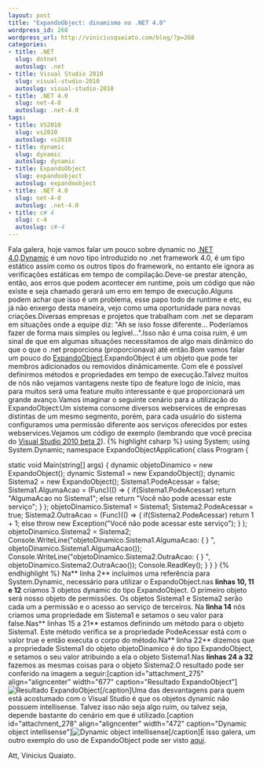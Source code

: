 ```yaml
--- 
layout: post
title: "ExpandoObject: dinamismo no .NET 4.0"
wordpress_id: 268
wordpress_url: http://viniciusquaiato.com/blog/?p=268
categories: 
- title: .NET
  slug: dotnet
  autoslug: .net
- title: Visual Studio 2010
  slug: visual-studio-2010
  autoslug: visual-studio-2010
- title: .NET 4.0
  slug: net-4-0
  autoslug: .net-4.0
tags: 
- title: VS2010
  slug: vs2010
  autoslug: vs2010
- title: dynamic
  slug: dynamic
  autoslug: dynamic
- title: ExpandoObject
  slug: expandoobject
  autoslug: expandoobject
- title: .NET 4.0
  slug: net-4-0
  autoslug: .net-4.0
- title: c# 4
  slug: c-4
  autoslug: c#-4
---
```

Fala galera, hoje vamos falar um pouco sobre dynamic no [.NET 4.0](http://msdn.microsoft.com/pt-br/vstudio/dd582936.aspx).[Dynamic](http://msdn.microsoft.com/en-us/library/system.dynamic.dynamicobject%28VS.100%29.aspx) é um novo tipo introduzido no .net framework 4.0, é um tipo estático assim como os outros tipos do framework, no entanto ele ignora as verificações estáticas em tempo de compilação.Deve-se prestar atenção, então, aos erros que podem acontecer em runtime, pois um código que não existe e seja chamado gerará um erro em tempo de execução.Alguns podem achar que isso é um problema, esse papo todo de runtime e etc, eu já não enxergo desta maneira, vejo como uma oportunidade para novas criações.Diversas empresas e projetos que trabalham com .net se deparam em situações onde a equipe diz: "Ah se isso fosse diferente... Poderíamos fazer de forma mais simples ou legível...".Isso não é uma coisa ruim, é um sinal de que em algumas situações necessitamos de algo mais dinâmico do que o que o .net proporciona (proporcionava) até então.Bom vamos falar um pouco do [ExpandoObject](http://msdn.microsoft.com/en-us/library/system.dynamic.expandoobject%28VS.100%29.aspx).ExpandoObject é um objeto que pode ter membros adicionados ou removidos dinâmicamente. Com ele é possível definirmos métodos e propriedades em tempo de execução.Talvez muitos de nós não vejamos vantagens neste tipo de feature logo de início, mas para muitos será uma feature muito interessante e que proporcionará um grande avanço.Vamos imaginar o seguinte cenário para a utilização do ExpandoObject:Um sistema consome diversos webservices de empresas distintas de um mesmo segmento, porém, para cada usuário do sistema configuramos uma permissão diferente aos serviços oferecidos por estes webservices.Vejamos um código de exemplo (lembrando que você precisa do [Visual Studio 2010 beta 2](http://msdn.microsoft.com/pt-br/vstudio/dd582936.aspx)).
{% highlight csharp %}
using System;
    using System.Dynamic;
    namespace ExpandoObjectApplication{    class Program    {        

static void Main(string[] args)        {            dynamic objetoDinamico = new ExpandoObject();
    dynamic Sistema1 = new ExpandoObject();
    dynamic Sistema2 = new ExpandoObject();
    Sistema1.PodeAcessar = false;
    Sistema1.AlgumaAcao = (Func<string>)(() =>            {
if(Sistema1.PodeAcessar)
return "AlgumaAcao no Sistema1";
    else
return "Você não pode acessar este serviço";
    }
);
    objetoDinamico.Sistema1 = Sistema1;
    Sistema2.PodeAcessar = true;
    Sistema2.OutraAcao = (Func<int>)(() =>            {
if(Sistema2.PodeAcessar)
return 1 + 1;
    else                    throw new Exception("Você não pode acessar este serviço");
    }
);
    objetoDinamico.Sistema2 = Sistema2;
    Console.WriteLine("objetoDinamico.Sistema1.AlgumaAcao: {
}
", objetoDinamico.Sistema1.AlgumaAcao());
    Console.WriteLine("objetoDinamico.Sistema2.OutraAcao: {
}
", objetoDinamico.Sistema2.OutraAcao());
    Console.ReadKey();
    }
    }
}
</int></string>
{% endhighlight %}
Na** linha 2** incluímos uma referência para System.Dynamic, necessário para utilizar o ExpandoObject.nas **linhas 10, 11 e 12** criamos 3 objetos dynamic do tipo ExpandoObject. O primeiro objeto será nosso objeto de permissões. Os objetos Sistema1 e Sistema2 serão cada um a permissão e o acesso ao serviço de terceiros. Na **linha 14** nós criamos uma propriedade em Sistema1 e setamos o seu valor para false.Nas** linhas 15 a 21** estamos definindo um método para o objeto Sistema1. Este método verifica se a propriedade PodeAcessar está com o valor true e então executa o corpo do método.Na** linha 22** dizemos que a propriedade Sistema1 do objeto objetoDinamico é do tipo ExpandoObject, e setamos o seu valor atribuindo a ela o objeto Sistema1.Nas **linhas 24 a 32** fazemos as mesmas coisas para o objeto Sistema2.O resultado pode ser conferido na imagem a seguir:[caption id="attachment_275" align="aligncenter" width="677" caption="Resultado ExpandoObject"]![Resultado ExpandoObject](http://viniciusquaiato.com/images_posts/Resultado-ExpandoObject-dotnet-4.jpg "Resultado ExpandoObject")[/caption]Uma das desvantagens para quem está acostumado com o Visual Studio é que os objetos dynamic não possuem intellisense. Talvez isso não seja algo ruim, ou talvez seja, depende bastante do cenário em que é utilizado.[caption id="attachment_278" align="aligncenter" width="472" caption="Dynamic object intellisense"]![Dynamic object intellisense](http://viniciusquaiato.com/images_posts/Dynamic-object-intellisense.jpg "Dynamic object intellisense")[/caption]É isso galera, um outro exemplo do uso de ExpandoObject pode ser visto [aqui](http://unplugged.giggio.net/unplugged/post/Criando-um-leitor-de-xml-com-as-novas-capacidades-dinamicas-de-C4.aspx).

Att,
Vinicius Quaiato.
